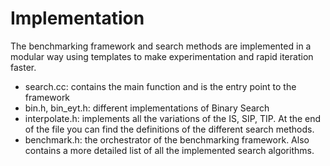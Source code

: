 # Implementation
The benchmarking framework and search methods are implemented in a modular way
using templates to make experimentation 
and rapid iteration faster.

+ search.cc: contains the main function and is the entry point to the framework
+ bin.h, bin_eyt.h: different implementations of Binary Search 
+ interpolate.h: implements all the variations of the IS, SIP, TIP. At the end
  of the file you can find the definitions of the different search methods.
+ benchmark.h: the orchestrator of the benchmarking framework. Also contains a 
  more detailed list of all the implemented search algorithms.
